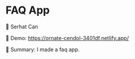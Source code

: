 # FAQ App

🔵 Serhat Can

🔵 Demo: https://ornate-cendol-3401df.netlify.app/

🔵 Summary: I made a faq app.
